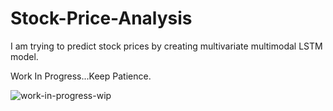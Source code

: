 # Stock-Price-Analysis

I am trying to predict stock prices by creating multivariate multimodal LSTM model. 

Work In Progress...Keep Patience.


![work-in-progress-wip](https://user-images.githubusercontent.com/45178199/52758558-6376a880-2fce-11e9-9e90-984c2c636bf9.jpg)

